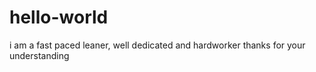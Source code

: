 # hello-world
i am a fast paced leaner, well dedicated and hardworker
thanks for your understanding
